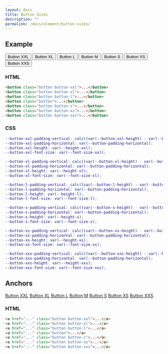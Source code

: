 ```yaml
---
layout: docs
title: Button Sizes
description: ""
permalink: /docs/element/button-sizes/
---
```


## Example

<div>
  <button class="button button-xxl">Button XXL</button>
  <button class="button button-xl">Button XL</button>
  <button class="button button-l">Button L</button>
  <button class="button">Button M</button>
  <button class="button button-s">Button S</button>
  <button class="button button-xs">Button XS</button>
  <button class="button button-xxs">Button XXS</button>
</div>

### HTML

```html
<button class="button button-xxl">...</button>
<button class="button button-xl">...</button>
<button class="button button-l">...</button>
<button class="button">...</button>
<button class="button button-s">...</button>
<button class="button button-xs">...</button>
<button class="button button-xxs">...</button>
```

### CSS

```scss
--button-xxl-padding-vertical: calc((var(--button-xxl-height) - var(--button-xxl-font-size) - (var(--button-border-width) * 2)) / 2);
--button-xxl-padding-horizontal: var(--button-padding-horizontal);
--button-xxl-height: var(--height-xxl);
--button-xxl-font-size: var(--font-size-xxl);

--button-xl-padding-vertical: calc((var(--button-xl-height) - var(--button-xl-font-size) - (var(--button-border-width) * 2)) / 2);
--button-xl-padding-horizontal: var(--button-padding-horizontal);
--button-xl-height: var(--height-xl);
--button-xl-font-size: var(--font-size-xl);

--button-l-padding-vertical: calc((var(--button-l-height) - var(--button-l-font-size) - (var(--button-border-width) * 2)) / 2);
--button-l-padding-horizontal: var(--button-padding-horizontal);
--button-l-height: var(--height-l);
--button-l-font-size: var(--font-size-l);

--button-s-padding-vertical: calc((var(--button-s-height) - var(--button-s-font-size) - (var(--button-border-width) * 2)) / 2);
--button-s-padding-horizontal: var(--button-padding-horizontal);
--button-s-height: var(--height-s);
--button-s-font-size: var(--font-size-s);

--button-xs-padding-vertical: calc((var(--button-xs-height) - var(--button-xs-font-size) - (var(--button-border-width) * 2)) / 2);
--button-xs-padding-horizontal: var(--button-padding-horizontal);
--button-xs-height: var(--height-xs);
--button-xs-font-size: var(--font-size-xs);

--button-xxs-padding-vertical: calc((var(--button-xxs-height) - var(--button-xxs-font-size) - (var(--button-border-width) * 2)) / 2);
--button-xxs-padding-horizontal: var(--button-padding-horizontal);
--button-xxs-height: var(--height-xxs);
--button-xxs-font-size: var(--font-size-xxs);
```

## Anchors

<div>
  <a href="#" class="button button-xxl">Button XXL</a>
  <a href="#" class="button button-xl">Button XL</a>
  <a href="#" class="button button-l">Button L</a>
  <a href="#" class="button">Button M</a>
  <a href="#" class="button button-s">Button S</a>
  <a href="#" class="button button-xs">Button XS</a>
  <a href="#" class="button button-xxs">Button XXS</a>
</div>

### HTML

```html
<a href="..." class="button button-xxl">...</a>
<a href="..." class="button button-xl">...</a>
<a href="..." class="button button-l">...</a>
<a href="..." class="button">...</a>
<a href="..." class="button button-s">...</a>
<a href="..." class="button button-xs">...</a>
<a href="..." class="button button-xxs">...</a>
```
